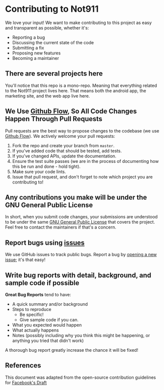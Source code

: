 # Contributing to Not911
We love your input! We want to make contributing to this project as easy and transparent as possible, whether it's:

- Reporting a bug
- Discussing the current state of the code
- Submitting a fix
- Proposing new features
- Becoming a maintainer

## There are several projects here
You'll notice that this repo is a mono-repo. Meaning that everything related to the Not911 project lives here. That means both the android app, the marketing site, and the web app live here.

## We Use [Github Flow](https://guides.github.com/introduction/flow/index.html), So All Code Changes Happen Through Pull Requests
Pull requests are the best way to propose changes to the codebase (we use [Github Flow](https://guides.github.com/introduction/flow/index.html)). We actively welcome your pull requests:

1. Fork the repo and create your branch from `master`.
2. If you've added code that should be tested, add tests.
3. If you've changed APIs, update the documentation.
4. Ensure the test suite passes (we are in the process of documenting how this be run and done - hold tight).
5. Make sure your code lints.
6. Issue that pull request, and don't forget to note which project you are contributing to!

## Any contributions you make will be under the GNU General Public License
In short, when you submit code changes, your submissions are understood to be under the same [GNU General Public License](https://choosealicense.com/licenses/gpl-3.0/) that covers the project. Feel free to contact the maintainers if that's a concern.

## Report bugs using [issues](https://github.com/briandk/transcriptase-atom/issues)
We use GitHub issues to track public bugs. Report a bug by [opening a new issue](); it's that easy!

## Write bug reports with detail, background, and sample code if possible
**Great Bug Reports** tend to have:

- A quick summary and/or background
- Steps to reproduce
  - Be specific!
  - Give sample code if you can.
- What you expected would happen
- What actually happens
- Notes (possibly including why you think this might be happening, or anything you tried that didn't work)

A thorough bug report greatly increase the chance it will be fixed!

## References
This document was adapted from the open-source contribution guidelines for [Facebook's Draft](https://github.com/facebook/draft-js/blob/a9316a723f9e918afde44dea68b5f9f39b7d9b00/CONTRIBUTING.md)
